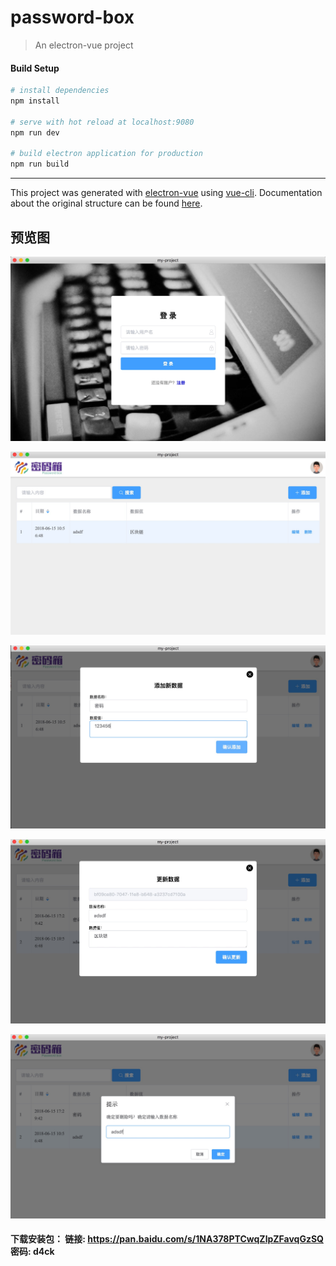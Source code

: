 # password-box

> An electron-vue project

#### Build Setup

``` bash
# install dependencies
npm install

# serve with hot reload at localhost:9080
npm run dev

# build electron application for production
npm run build


```

---

This project was generated with [electron-vue](https://github.com/SimulatedGREG/electron-vue) using [vue-cli](https://github.com/vuejs/vue-cli). Documentation about the original structure can be found [here](https://simulatedgreg.gitbooks.io/electron-vue/content/index.html).


## 预览图
![登录](https://github.com/cooleye/passwordbox/blob/master/resource/1.jpg)

![主页](https://github.com/cooleye/passwordbox/blob/master/resource/2.jpeg)

![添加数据](https://github.com/cooleye/passwordbox/blob/master/resource/3.jpeg)

![修改数据](https://github.com/cooleye/passwordbox/blob/master/resource/4.jpeg)

![删除数据](https://github.com/cooleye/passwordbox/blob/master/resource/5.jpeg)

#### 下载安装包： 链接: https://pan.baidu.com/s/1NA378PTCwqZlpZFavqGzSQ 密码: d4ck